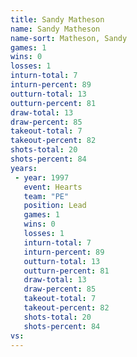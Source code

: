```yaml
---
title: Sandy Matheson
name: Sandy Matheson
name-sort: Matheson, Sandy
games: 1
wins: 0
losses: 1
inturn-total: 7
inturn-percent: 89
outturn-total: 13
outturn-percent: 81
draw-total: 13
draw-percent: 85
takeout-total: 7
takeout-percent: 82
shots-total: 20
shots-percent: 84
years:
 - year: 1997
   event: Hearts
   team: "PE"
   position: Lead
   games: 1
   wins: 0
   losses: 1
   inturn-total: 7
   inturn-percent: 89
   outturn-total: 13
   outturn-percent: 81
   draw-total: 13
   draw-percent: 85
   takeout-total: 7
   takeout-percent: 82
   shots-total: 20
   shots-percent: 84
vs:
---
```


